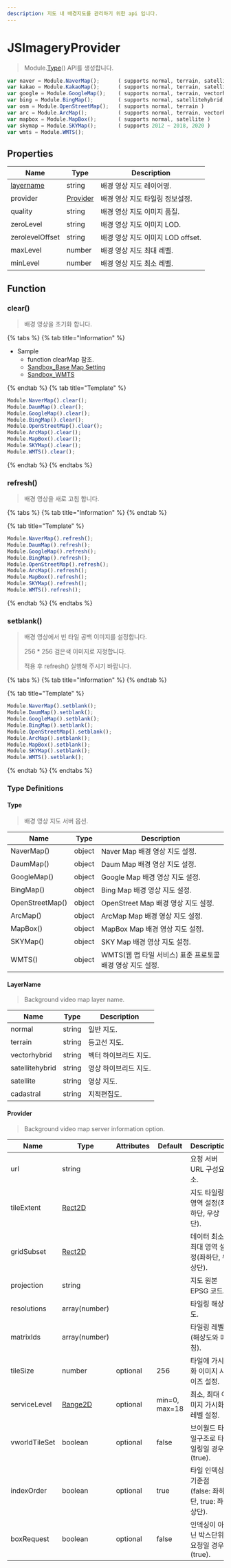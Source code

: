 ```yaml
---
description: 지도 내 배경지도를 관리하기 위한 api 입니다.
---
```


# JSImageryProvider

> Module.[Type](jsImageryProvider.md#type)() API를 생성합니다.

```javascript
var naver = Module.NaverMap();      ( supports normal, terrain, satellite, cadastral )
var kakao = Module.KakaoMap();      ( supports normal, terrain, satellite, cadastral )
var google = Module.GoogleMap();    ( supports normal, terrain, vectorhybrid, satellitehybrid, satellite )
var bing = Module.BingMap();        ( supports normal, satellitehybrid, satellite )
var osm = Module.OpenStreetMap();   ( supports normal, terrain )
var arc = Module.ArcMap();          ( supports normal, terrain, vectorhybrid, satellite )
var mapbox = Module.MapBox();       ( supports normal, satellite )
var skymap = Module.SKYMap();       ( supports 2012 ~ 2018, 2020 )
var wmts = Module.WMTS();
```

## Properties

| Name                                        | Type                                      | Description                       |
| ------------------------------------------- | ----------------------------------------- | --------------------------------- |
| [layername](jsImageryProvider.md#layername) | string                                    | 배경 영상 지도 레이어명.          |
| provider                                    | [Provider](jsImageryProvider.md#provider) | 배경 영상 지도 타일링 정보설정.   |
| quality                                     | string                                    | 배경 영상 지도 이미지 품질.       |
| zeroLevel                                   | string                                    | 배경 영상 지도 이미지 LOD.        |
| zerolevelOffset                             | string                                    | 배경 영상 지도 이미지 LOD offset. |
| maxLevel                                    | number                                    | 배경 영상 지도 최대 레벨.         |
| minLevel                                    | number                                    | 배경 영상 지도 최소 레벨.         |

## Function

### clear()

> 배경 영상을 초기화 합니다.

{% tabs %}
{% tab title="Information" %}

-   Sample
    -   function clearMap 참조.
    -   [Sandbox_Base Map Setting](https://sandbox.egiscloud.com/code/main.do?id=layer_basemap)
    -   [Sandbox_WMTS](https://sandbox.egiscloud.com/code/main.do?id=layer_wmts)

{% endtab %}
{% tab title="Template" %}

```javascript
Module.NaverMap().clear();
Module.DaumMap().clear();
Module.GoogleMap().clear();
Module.BingMap().clear();
Module.OpenStreetMap().clear();
Module.ArcMap().clear();
Module.MapBox().clear();
Module.SKYMap().clear();
Module.WMTS().clear();
```

{% endtab %}
{% endtabs %}

### refresh()

> 배경 영상을 새로 고침 합니다.

{% tabs %}
{% tab title="Information" %}
{% endtab %}

{% tab title="Template" %}

```javascript
Module.NaverMap().refresh();
Module.DaumMap().refresh();
Module.GoogleMap().refresh();
Module.BingMap().refresh();
Module.OpenStreetMap().refresh();
Module.ArcMap().refresh();
Module.MapBox().refresh();
Module.SKYMap().refresh();
Module.WMTS().refresh();
```

{% endtab %}
{% endtabs %}

### setblank()

> 배경 영상에서 빈 타일 공백 이미지를 설정합니다.
>
> 256 \* 256 검은색 이미지로 지정합니다.
>
> 적용 후 refresh() 실행해 주시기 바랍니다.

{% tabs %}
{% tab title="Information" %}
{% endtab %}

{% tab title="Template" %}

```javascript
Module.NaverMap().setblank();
Module.DaumMap().setblank();
Module.GoogleMap().setblank();
Module.BingMap().setblank();
Module.OpenStreetMap().setblank();
Module.ArcMap().setblank();
Module.MapBox().setblank();
Module.SKYMap().setblank();
Module.WMTS().setblank();
```

{% endtab %}
{% endtabs %}

### Type Definitions

#### Type

> 배경 영상 지도 서버 옵션.

| Name            | Type   | Description                                                |
| --------------- | ------ | ---------------------------------------------------------- |
| NaverMap()      | object | Naver Map 배경 영상 지도 설정.                             |
| DaumMap()       | object | Daum Map 배경 영상 지도 설정.                              |
| GoogleMap()     | object | Google Map 배경 영상 지도 설정.                            |
| BingMap()       | object | Bing Map 배경 영상 지도 설정.                              |
| OpenStreetMap() | object | OpenStreet Map 배경 영상 지도 설정.                        |
| ArcMap()        | object | ArcMap Map 배경 영상 지도 설정.                            |
| MapBox()        | object | MapBox Map 배경 영상 지도 설정.                            |
| SKYMap()        | object | SKY Map 배경 영상 지도 설정.                               |
| WMTS()          | object | WMTS(웹 맵 타일 서비스) 표준 프로토콜 배경 영상 지도 설정. |

#### LayerName

> Background video map layer name.

| Name            | Type   | Description           |
| --------------- | ------ | --------------------- |
| normal          | string | 일반 지도.            |
| terrain         | string | 등고선 지도.          |
| vectorhybrid    | string | 벡터 하이브리드 지도. |
| satellitehybrid | string | 영상 하이브리드 지도. |
| satellite       | string | 영상 지도.            |
| cadastral       | string | 지적편집도.           |

#### Provider

> Background video map server information option.

| Name          | Type                                             | Attributes | Default       | Description                                      |
| ------------- | ------------------------------------------------ | ---------- | ------------- | ------------------------------------------------ |
| url           | string                                           |            |               | 요청 서버 URL 구성요소.                          |
| tileExtent    | [Rect2D](../etc/tag-list.md#rect2d-style-type)   |            |               | 지도 타일링 영역 설정(좌하단, 우상단).           |
| gridSubset    | [Rect2D](../etc/tag-list.md#rect2d-style-type)   |            |               | 데이터 최소/최대 영역 설정(좌하단, 우상단).      |
| projection    | string                                           |            |               | 지도 원본 EPSG 코드.                             |
| resolutions   | array(number)                                    |            |               | 타일링 해상도.                                   |
| matrixIds     | array(number)                                    |            |               | 타일링 레벨(해상도와 매칭).                      |
| tileSize      | number                                           | optional   | 256           | 타일에 가시화 이미지 사이즈 설정.                |
| serviceLevel  | [Range2D](../etc/tag-list.md#range2d-style-type) | optional   | min=0, max=18 | 최소, 최대 이미지 가시화 레벨 설정.              |
| vworldTileSet | boolean                                          | optional   | false         | 브이월드 타일구조로 타일링일 경우(true).         |
| indexOrder    | boolean                                          | optional   | true          | 타일 인덱싱 기준점(false: 좌하단, true: 좌상단). |
| boxRequest    | boolean                                          | optional   | false         | 인덱싱이 아닌 박스단위 요청일 경우(true).        |
